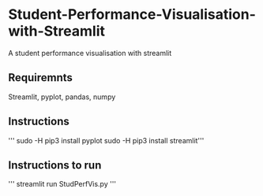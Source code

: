 # Student-Performance-Visualisation-with-Streamlit
A student performance visualisation with streamlit
## Requiremnts
Streamlit, pyplot, pandas, numpy
## Instructions
'''
sudo -H pip3 install pyplot
sudo -H pip3 install streamlit'''
## Instructions to run
'''
streamlit run StudPerfVis.py
'''
